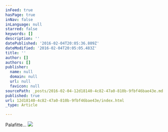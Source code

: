 ```yaml
---
inFeed: true
hasPage: true
inNav: false
inLanguage: null
starred: false
keywords: []
description: ''
datePublished: '2016-02-04T20:05:36.809Z'
dateModified: '2016-02-04T20:05:05.483Z'
title: ''
author: []
authors: []
publisher:
  name: null
  domain: null
  url: null
  favicon: null
sourcePath: _posts/2016-02-04-12d18140-4c82-47a0-810b-9fbf46bae43e.md
published: true
url: 12d18140-4c82-47a0-810b-9fbf46bae43e/index.html
_type: Article

---
```

Palafitte...
![](https://the-grid-user-content.s3-us-west-2.amazonaws.com/3a163a4b-2932-4f21-bc63-8f340b3c48ce.jpg)